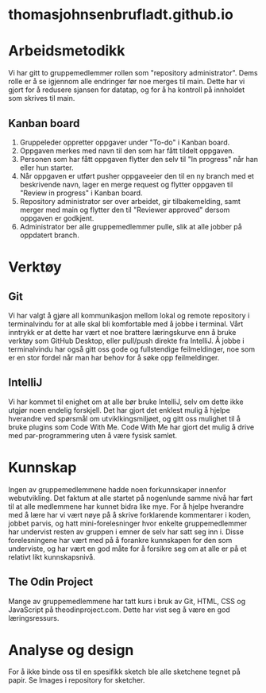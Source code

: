 # thomasjohnsenbrufladt.github.io

# Arbeidsmetodikk

Vi har gitt to gruppemedlemmer rollen som "repository administrator". Dems rolle er å se igjennom alle endringer før noe merges til main. 
Dette har vi gjort for å redusere sjansen for datatap, og for å ha kontroll på innholdet som skrives til main.

## Kanban board
1. Gruppeleder oppretter oppgaver under "To-do" i Kanban board.
2. Oppgaven merkes med navn til den som har fått tildelt oppgaven. 
3. Personen som har fått oppgaven flytter den selv til "In progress" når han eller hun starter.
4. Når oppgaven er utført pusher oppgaveeier den til en ny branch med et beskrivende navn, lager en merge request og flytter oppgaven til "Review in progress" i Kanban board.
5. Repository administrator ser over arbeidet, gir tilbakemelding, samt merger med main og flytter den til "Reviewer approved" dersom oppgaven er godkjent.
6. Administrator ber alle gruppemedlemmer pulle, slik at alle jobber på oppdatert branch.


# Verktøy

## Git
Vi har valgt å gjøre all kommunikasjon mellom lokal og remote repository i terminalvindu for at alle skal bli komfortable med å jobbe i terminal. 
Vårt inntrykk er at dette har vært et noe brattere læringskurve enn å bruke verktøy som GitHub Desktop, eller pull/push direkte fra IntelliJ.
Å jobbe i terminalvindu har også gitt oss gode og fullstendige feilmeldinger, noe som er en stor fordel når man har behov for å søke opp feilmeldinger.

## IntelliJ
Vi har kommet til enighet om at alle bør bruke IntelliJ, selv om dette ikke utgjør noen endelig forskjell.
Det har gjort det enklest mulig å hjelpe hverandre ved spørsmål om utviklkingsmiljøet, og gitt oss mulighet til å bruke plugins som Code With Me.
Code With Me har gjort det mulig å drive med par-programmering uten å være fysisk samlet.  


# Kunnskap

Ingen av gruppemedlemmene hadde noen forkunnskaper innenfor webutvikling.
Det faktum at alle startet på nogenlunde samme nivå har ført til at alle medlemmene har kunnet bidra like mye.
For å hjelpe hverandre med å lære har vi vært nøye på å skrive forklarende kommentarer i koden, jobbet parvis, og hatt mini-forelesninger hvor enkelte gruppemedlemmer har undervist resten av gruppen i emner de selv har satt seg inn i. 
Disse forelesningene har vært med på å forankre kunnskapen for den som underviste, og har vært en god måte for å forsikre seg om at alle er på et relativt likt kunnskapsnivå. 

## The Odin Project
Mange av gruppemedlemmene har tatt kurs i bruk av Git, HTML, CSS og JavaScript på theodinproject.com. Dette har vist seg å være en god læringsressurs.


# Analyse og design
For å ikke binde oss til en spesifikk sketch ble alle sketchene tegnet på papir. Se Images i repository for sketcher.


